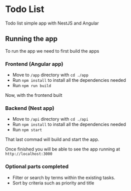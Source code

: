 # Todo List

Todo list simple app with NestJS and Angular

## Running the app

To run the app we need to first build the apps

### Frontend (Angular app)

-   Move to `/app` directory with `cd ./app`
-   Run `npm install` to install all the dependencies needed
-   Run `npm run build`

Now, with the frontend built

### Backend (Nest app)

-   Move to `/api` directory with `cd ./api`
-   Run `npm install` to install all the dependencies needed
-   Run `npm start`

That last commad will build and start the app.

Once finished you will be able to see the app running at `http://localhost:3000`

### Optional parts completed

-   Filter or search by terms within the existing tasks.
-   Sort by criteria such as priority and title
